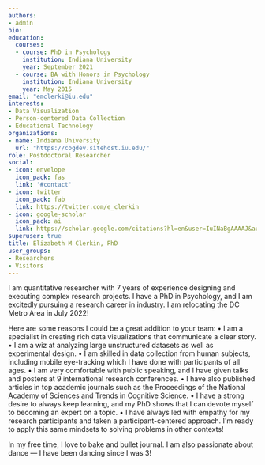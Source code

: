 ```yaml
---
authors:
- admin
bio:
education:
  courses:
  - course: PhD in Psychology
    institution: Indiana University
    year: September 2021
  - course: BA with Honors in Psychology
    institution: Indiana University
    year: May 2015
email: "emclerki@iu.edu"
interests:
- Data Visualization
- Person-centered Data Collection
- Educational Technology
organizations:
- name: Indiana University
  url: "https://cogdev.sitehost.iu.edu/"
role: Postdoctoral Researcher
social:
- icon: envelope
  icon_pack: fas
  link: '#contact'
- icon: twitter
  icon_pack: fab
  link: https://twitter.com/e_clerkin
- icon: google-scholar
  icon_pack: ai
  link: https://scholar.google.com/citations?hl=en&user=IuINaBgAAAAJ&authuser=1
superuser: true
title: Elizabeth M Clerkin, PhD
user_groups:
- Researchers
- Visitors
---
```


I am quantitative researcher with 7 years of experience designing and executing complex research projects. I have a PhD in Psychology, and I am excitedly pursuing a research career in industry. I am relocating the DC Metro Area in July 2022!

Here are some reasons I could be a great addition to your team:
• I am a specialist in creating rich data visualizations that communicate a clear story.
• I am a wiz at analyzing large unstructured datasets as well as experimental design. 
• I am skilled in data collection from human subjects, including mobile eye-tracking which I have done with participants of all ages. 
• I am very comfortable with public speaking, and I have given talks and posters at 9 international research conferences. 
• I have also published articles in top academic journals such as the Proceedings of the National Academy of Sciences and Trends in Cognitive Science.
• I have a strong desire to always keep learning, and my PhD shows that I can devote myself to becoming an expert on a topic.
• I have always led with empathy for my research participants and taken a participant-centered approach. I'm ready to apply this same mindsets to solving problems in other contexts!

In my free time, I love to bake and bullet journal. I am also passionate about dance — I have been dancing since I was 3! 
